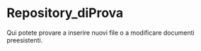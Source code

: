 Repository_diProva
===================

Qui potete provare a inserire nuovi file o a modificare documenti preesistenti.
